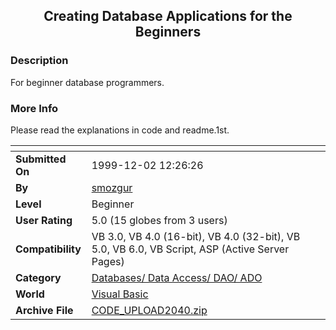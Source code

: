 ﻿<div align="center">

## Creating Database Applications for the Beginners


</div>

### Description

For beginner database programmers.
 
### More Info
 
Please read the explanations in code and readme.1st.


<span>             |<span>
---                |---
**Submitted On**   |1999-12-02 12:26:26
**By**             |[smozgur](https://github.com/Planet-Source-Code/PSCIndex/blob/master/ByAuthor/smozgur.md)
**Level**          |Beginner
**User Rating**    |5.0 (15 globes from 3 users)
**Compatibility**  |VB 3\.0, VB 4\.0 \(16\-bit\), VB 4\.0 \(32\-bit\), VB 5\.0, VB 6\.0, VB Script, ASP \(Active Server Pages\) 
**Category**       |[Databases/ Data Access/ DAO/ ADO](https://github.com/Planet-Source-Code/PSCIndex/blob/master/ByCategory/databases-data-access-dao-ado__1-6.md)
**World**          |[Visual Basic](https://github.com/Planet-Source-Code/PSCIndex/blob/master/ByWorld/visual-basic.md)
**Archive File**   |[CODE\_UPLOAD2040\.zip](https://github.com/Planet-Source-Code/smozgur-creating-database-applications-for-the-beginners__1-4681/archive/master.zip)









